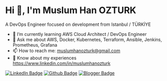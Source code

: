 # Hi 👋, I'm Muslum Han OZTURK

A DevOps Engineer focused on development from Istanbul / TÜRKİYE


- 🌱 I’m currently learning AWS Cloud Architect / DevOps Engineer
- 💬 Ask me about AWS, Docker, Kubernetes, Terraform, Ansible, Jenkins, Prometheus, Grafana
- 📫 How to reach me: muslumhanozturk@gmail.com
- 📄 Know about my experiences https://www.linkedin.com/in/muslumhanozturk





[![LinkedIn Badge](https://img.shields.io/badge/-LinkedIn-blue?style=flat-square&logo=Linkedin&logoColor=white&link=https://www.linkedin.com/in/profilin/)](https://www.linkedin.com/in/muslumhanozturk/)
[![Github Badge](https://img.shields.io/badge/-Github-000?style=quare&labelColor=000&logo=Github&logoColor=white&link=https://github.com/muslumhanozturk)](https://github.com/muslumhanozturk)
[![Blogger Badge](https://img.shields.io/badge/Blogger-FF5722?style=for-the-badge&logo=blogger&logoColor=white&link=https://muslumhanozturk.blogspot.com/2022/08/sezgisel-ogrenme-nedir-oncelikle-b.html)](https://muslumhanozturk.blogspot.com/2022/08/sezgisel-ogrenme-nedir-oncelikle-b.html)



